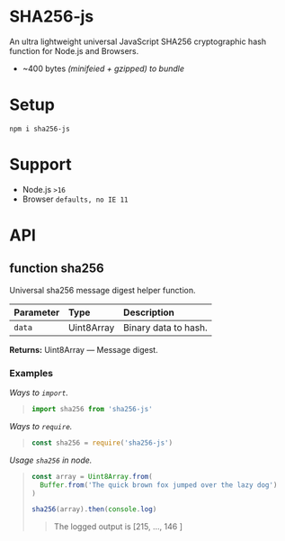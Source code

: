 # SHA256-js

An ultra lightweight universal JavaScript SHA256 cryptographic hash function for Node.js and Browsers.

- ~400 bytes _(minifeied + gzipped) to bundle_

# Setup

```shell
npm i sha256-js
```

# Support

- Node.js `>16`
- Browser `defaults, no IE 11`

# API

## function sha256

Universal sha256 message digest helper function.

| Parameter | Type       | Description          |
| :-------- | :--------- | :------------------- |
| `data`    | Uint8Array | Binary data to hash. |

**Returns:** Uint8Array — Message digest.

### Examples

_Ways to `import`._

> ```js
> import sha256 from 'sha256-js'
> ```

_Ways to `require`._

> ```js
> const sha256 = require('sha256-js')
> ```

_Usage `sha256` in node._

> ```js
> const array = Uint8Array.from(
>   Buffer.from('The quick brown fox jumped over the lazy dog')
> )
>
> sha256(array).then(console.log)
> ```
>
> > The logged output is \[215, …, 146 ]
